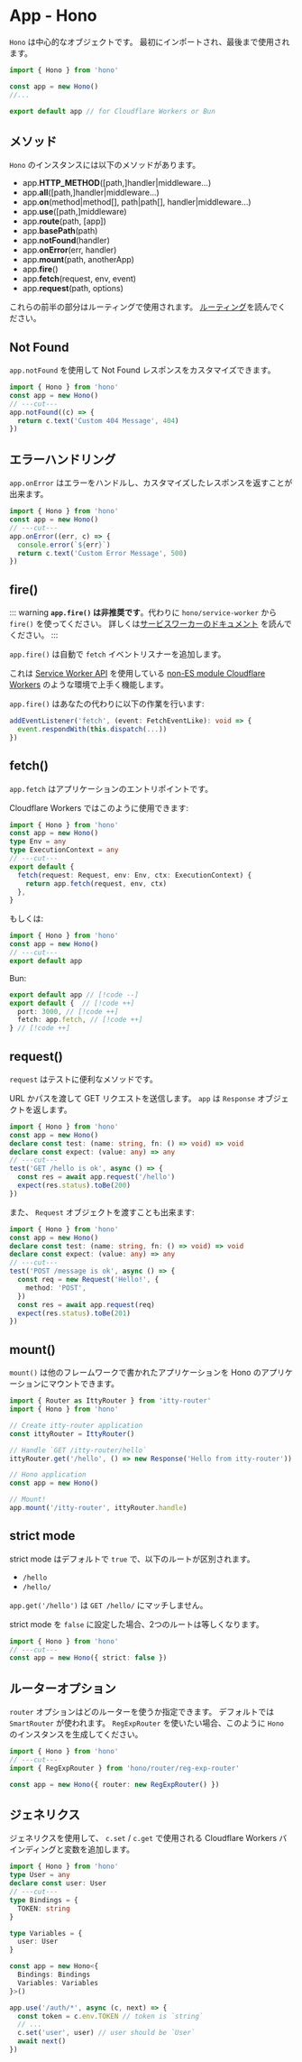 # App - Hono

`Hono` は中心的なオブジェクトです。
最初にインポートされ、最後まで使用されます。

```ts twoslash
import { Hono } from 'hono'

const app = new Hono()
//...

export default app // for Cloudflare Workers or Bun
```

## メソッド

`Hono` のインスタンスには以下のメソッドがあります。

- app.**HTTP_METHOD**(\[path,\]handler|middleware...)
- app.**all**(\[path,\]handler|middleware...)
- app.**on**(method|method[], path|path[], handler|middleware...)
- app.**use**(\[path,\]middleware)
- app.**route**(path, \[app\])
- app.**basePath**(path)
- app.**notFound**(handler)
- app.**onError**(err, handler)
- app.**mount**(path, anotherApp)
- app.**fire**()
- app.**fetch**(request, env, event)
- app.**request**(path, options)

これらの前半の部分はルーティングで使用されます。 [ルーティング](/docs/api/routing)を読んでください。

## Not Found

`app.notFound` を使用して Not Found レスポンスをカスタマイズできます。

```ts twoslash
import { Hono } from 'hono'
const app = new Hono()
// ---cut---
app.notFound((c) => {
  return c.text('Custom 404 Message', 404)
})
```

## エラーハンドリング

`app.onError` はエラーをハンドルし、カスタマイズしたレスポンスを返すことが出来ます。

```ts twoslash
import { Hono } from 'hono'
const app = new Hono()
// ---cut---
app.onError((err, c) => {
  console.error(`${err}`)
  return c.text('Custom Error Message', 500)
})
```

## fire()

::: warning
**`app.fire()` は非推奨です**。代わりに `hono/service-worker` から `fire()` を使ってください。 詳しくは[サービスワーカーのドキュメント](/docs/getting-started/service-worker) を読んでください。
:::

`app.fire()` は自動で `fetch` イベントリスナーを追加します。

これは [Service Worker API](https://developer.mozilla.org/en-US/docs/Web/API/Service_Worker_API) を使用している [non-ES module Cloudflare Workers](https://developers.cloudflare.com/workers/reference/migrate-to-module-workers/) のような環境で上手く機能します。

`app.fire()` はあなたの代わりに以下の作業を行います:

```ts
addEventListener('fetch', (event: FetchEventLike): void => {
  event.respondWith(this.dispatch(...))
})
```

## fetch()

`app.fetch` はアプリケーションのエントリポイントです。

Cloudflare Workers ではこのように使用できます:

```ts twoslash
import { Hono } from 'hono'
const app = new Hono()
type Env = any
type ExecutionContext = any
// ---cut---
export default {
  fetch(request: Request, env: Env, ctx: ExecutionContext) {
    return app.fetch(request, env, ctx)
  },
}
```

もしくは:

```ts twoslash
import { Hono } from 'hono'
const app = new Hono()
// ---cut---
export default app
```

Bun:

<!-- prettier-ignore -->
```ts
export default app // [!code --]
export default {  // [!code ++]
  port: 3000, // [!code ++]
  fetch: app.fetch, // [!code ++]
} // [!code ++]
```

## request()

`request` はテストに便利なメソッドです。

URL かパスを渡して GET リクエストを送信します。
`app` は `Response` オブジェクトを返します。

```ts twoslash
import { Hono } from 'hono'
const app = new Hono()
declare const test: (name: string, fn: () => void) => void
declare const expect: (value: any) => any
// ---cut---
test('GET /hello is ok', async () => {
  const res = await app.request('/hello')
  expect(res.status).toBe(200)
})
```

また、 `Request` オブジェクトを渡すことも出来ます:

```ts twoslash
import { Hono } from 'hono'
const app = new Hono()
declare const test: (name: string, fn: () => void) => void
declare const expect: (value: any) => any
// ---cut---
test('POST /message is ok', async () => {
  const req = new Request('Hello!', {
    method: 'POST',
  })
  const res = await app.request(req)
  expect(res.status).toBe(201)
})
```

## mount()

`mount()` は他のフレームワークで書かれたアプリケーションを Hono のアプリケーションにマウントできます。

```ts
import { Router as IttyRouter } from 'itty-router'
import { Hono } from 'hono'

// Create itty-router application
const ittyRouter = IttyRouter()

// Handle `GET /itty-router/hello`
ittyRouter.get('/hello', () => new Response('Hello from itty-router'))

// Hono application
const app = new Hono()

// Mount!
app.mount('/itty-router', ittyRouter.handle)
```

## strict mode

strict mode はデフォルトで `true` で、以下のルートが区別されます。

- `/hello`
- `/hello/`

`app.get('/hello')` は `GET /hello/` にマッチしません。

strict mode を `false` に設定した場合、2つのルートは等しくなります。

```ts twoslash
import { Hono } from 'hono'
// ---cut---
const app = new Hono({ strict: false })
```

## ルーターオプション

`router` オプションはどのルーターを使うか指定できます。 デフォルトでは `SmartRouter` が使われます。 `RegExpRouter` を使いたい場合、このように `Hono` のインスタンスを生成してください。

```ts twoslash
import { Hono } from 'hono'
// ---cut---
import { RegExpRouter } from 'hono/router/reg-exp-router'

const app = new Hono({ router: new RegExpRouter() })
```

## ジェネリクス

ジェネリクスを使用して、 `c.set` / `c.get` で使用される Cloudflare Workers バインディングと変数を追加します。

```ts twoslash
import { Hono } from 'hono'
type User = any
declare const user: User
// ---cut---
type Bindings = {
  TOKEN: string
}

type Variables = {
  user: User
}

const app = new Hono<{
  Bindings: Bindings
  Variables: Variables
}>()

app.use('/auth/*', async (c, next) => {
  const token = c.env.TOKEN // token is `string`
  // ...
  c.set('user', user) // user should be `User`
  await next()
})
```
